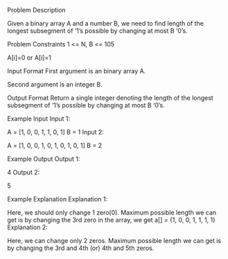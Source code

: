 Problem Description

Given a binary array A and a number B, we need to find length of the longest subsegment of ‘1’s possible by changing at most B ‘0’s.



Problem Constraints
 1 <= N, B <= 105

 A[i]=0 or A[i]=1



Input Format
First argument is an binary array A.

Second argument is an integer B.



Output Format
Return a single integer denoting the length of the longest subsegment of ‘1’s possible by changing at most B ‘0’s.



Example Input
Input 1:

 A = [1, 0, 0, 1, 1, 0, 1]
 B = 1
Input 2:

 A = [1, 0, 0, 1, 0, 1, 0, 1, 0, 1]
 B = 2


Example Output
Output 1:

 4
Output 2:

 5


Example Explanation
Explanation 1:

 Here, we should only change 1 zero(0). Maximum possible length we can get is by changing the 3rd zero in the array,
 we get a[] = {1, 0, 0, 1, 1, 1, 1}
Explanation 2:

 Here, we can change only 2 zeros. Maximum possible length we can get is by changing the 3rd and 4th (or) 4th and 5th zeros.
